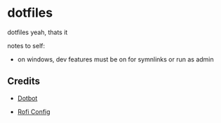 # dotfiles

dotfiles yeah, thats it

notes to self:

- on windows, dev features must be on for symnlinks or run as admin

## Credits

- [Dotbot](https://github.com/anishathalye/dotbot)

- [Rofi Config](https://github.com/adi1090x)
